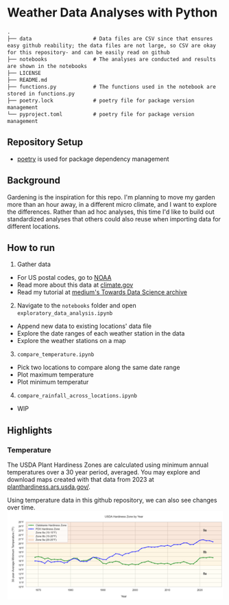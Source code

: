 # Weather Data Analyses with Python

    .
    ├── data                    # Data files are CSV since that ensures easy github reability; the data files are not large, so CSV are okay for this repository- and can be easily read on github
    ├── notebooks               # The analyses are conducted and results are shown in the notebooks 
    ├── LICENSE
    ├── README.md
    ├── functions.py            # The functions used in the notebook are stored in functions.py
    ├── poetry.lock             # poetry file for package version management
    └── pyproject.toml          # poetry file for package version management


## Repository Setup
- [poetry](https://python-poetry.org/) is used for package dependency management


## Background
Gardening is the inspiration for this repo.  I'm planning to move my garden more than an hour away, in a different micro climate, and I want to explore the differences.  Rather than ad hoc analyses, this time I'd like to build out standardized analyses that others could also reuse when importing data for different locations.

## How to run
1. Gather data
- For US postal codes, go to [NOAA](https://www.ncdc.noaa.gov/cdo-web/search)
- Read more about this data at [climate.gov](https://www.climate.gov/maps-data/dataset/past-weather-zip-code-data-table)
- Read my tutorial at [medium's Towards Data Science archive](https://towardsdatascience.com/democratizing-historical-weather-data-with-r-cc3c76dde7c5/)

2. Navigate to the `notebooks` folder and open `exploratory_data_analysis.ipynb`
- Append new data to existing locations' data file
- Explore the date ranges of each weather station in the data
- Explore the weather stations on a map

3. `compare_temperature.ipynb`
- Pick two locations to compare along the same date range
- Plot maximum temperature 
- Plot minimum temperatur

4. `compare_rainfall_across_locations.ipynb`
- WIP

## Highlights

### Temperature

The USDA Plant Hardiness Zones are calculated using minimum annual temperatures over a 30 year period, averaged.  You may explore and download maps created with that data from 2023 at [planthardiness.ars.usda.gov/](https://planthardiness.ars.usda.gov/).  

Using temperature data in this github repository, we can also see changes over time.
![USDA_Zones](https://github.com/wpbSabi/weather_python/blob/main/images/usda_hardiness_zone_pdx_clatskanie.png)
